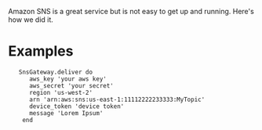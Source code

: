 Amazon SNS is a great service but is not easy to get up and running. Here's how we did it.

# Examples

```
   SnsGateway.deliver do
      aws_key 'your aws key'
      aws_secret 'your secret'
      region 'us-west-2'
      arn 'arn:aws:sns:us-east-1:11112222233333:MyTopic'
      device_token 'device token'
      message 'Lorem Ipsum'
    end

```
